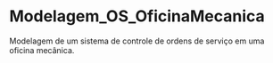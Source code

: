 # Modelagem_OS_OficinaMecanica
Modelagem de um sistema de controle de ordens de serviço em uma oficina mecânica.

